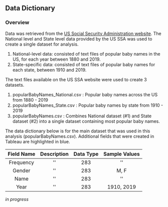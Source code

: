 ## Data Dictionary

### Overview
Data was retrieved from the [US Social Security Administration website](https://www.ssa.gov/oact/babynames/limits.html). The National level and State level data provided by the US SSA was used to create a single dataset for analysis.
1. National-level data: consisted of text files of popular baby names in the US, for each year between 1880 and 2019. 
2. State-specific data: consisted of text files of popular baby names for each state, between 1910 and 2019. 

The text files available on the US SSA website were used to create 3 datasets.
1. popularBabyNames_National.csv :  Popular baby names across the US from 1880 - 2019
2. popularBabyNames_State.csv : Popular baby names by state from 1910 - 2019
3. popularBabyNames.csv : Combines National dataset (#1) and State dataset (#2) into a single dataset containing most popular baby names. 

The data dictionary below is for the main dataset that was used in this analysis (popularBabyNames.csv). Additional fields that were created in Tableau are highlighted in blue.

| Field Name | Description  | Data Type | Sample Values |
| :---:   | :-: | :-: | :-: |
| Frequency | '' | 283 | '' |
| Gender | '' | 283 | M, F |
| Name | '' | 283 | '' |
| Year | '' | 283 | 1910, 2019 |


*in progress*
